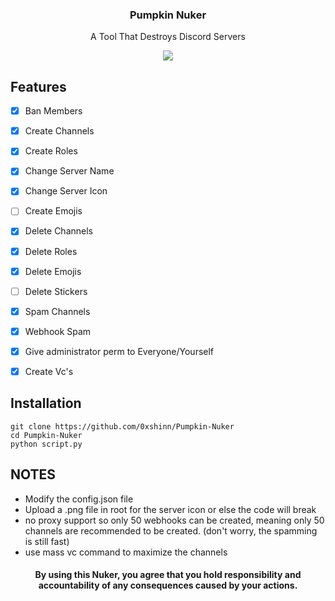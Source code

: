 <h3 align="center">  
  Pumpkin Nuker
  </h3>
<p align="center">
A Tool That Destroys Discord Servers
</p>
<p align="center">
<img src="https://media.discordapp.net/attachments/1124112324727422986/1161698102638559343/images_-_2023-10-12T001109.783.jpg?ex=65393eaa&is=6526c9aa&hm=d0b44b4d06bb82140981e5485991e9cb033aa7af7fc2aeeda7208e68bd15bb0e&">
</p>

## Features
 - [x] Ban Members
 - [x] Create Channels 
 - [x] Create Roles 
 - [x] Change Server Name
 - [x] Change Server Icon
 - [ ] Create Emojis
 - [x] Delete Channels 
 - [x] Delete Roles 
 - [x] Delete Emojis 
 - [ ] Delete Stickers 
 - [x] Spam Channels
 - [x] Webhook Spam
 - [x] Give administrator perm to Everyone/Yourself
 - [x] Create Vc's


<h2>Installation</h2>

```
git clone https://github.com/0xshinn/Pumpkin-Nuker
cd Pumpkin-Nuker
python script.py
```

## NOTES
- Modify the config.json file
- Upload a .png file in root for the server icon or else the code will break
- no proxy support so only 50 webhooks can be created, meaning only 50 channels are recommended to be created. (don't worry, the spamming is still fast)
- use mass vc command to maximize the channels

<h4 align="center"> By using this Nuker, you agree that you hold responsibility and accountability of any consequences caused by your actions. </h4>